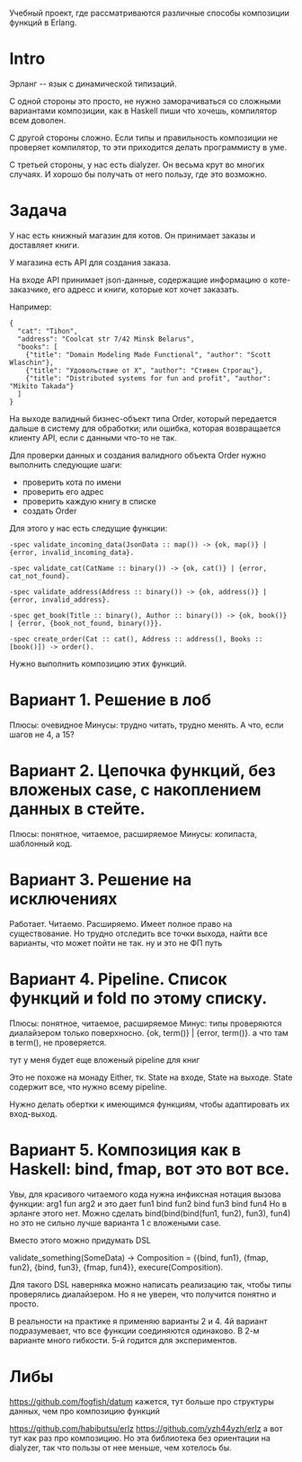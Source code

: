 Учебный проект, где рассматриваются различные способы композиции функций в Erlang.

# Intro

Эрланг -- язык с динамической типизаций.

С одной стороны это просто, не нужно заморачиваться со сложными вариантами композиции, как в Haskell пиши что хочешь, компилятор всем доволен.

С другой стороны сложно. Если типы и правильность композиции не проверяет компилятор, то эти приходится делать программисту в уме.

С третьей стороны, у нас есть dialyzer. Он весьма крут во многих случаях. И хорошо бы получать от него пользу, где это возможно.


# Задача

У нас есть книжный магазин для котов. Он принимает заказы и доставляет книги.

У магазина есть API для создания заказа.

На входе API принимает json-данные, содержащие информацию о коте-заказчике, его адресс и книги, которые кот хочет заказать.

Например:
```
{
  "cat": "Tihon",
  "address": "Coolcat str 7/42 Minsk Belarus",
  "books": [
    {"title": "Domain Modeling Made Functional", "author": "Scott Wlaschin"},
    {"title": "Удовольствие от Х", "author": "Стивен Строгац"},
    {"title": "Distributed systems for fun and profit", "author": "Mikito Takada"}
  ]
}
```

На выходе валидный бизнес-объект типа Order, который передается дальше в систему для обработки; или ошибка, которая возвращается клиенту API, если с данными что-то не так.

Для проверки данных и создания валидного объекта Order нужно выполнить следующие шаги:
- проверить кота по имени
- проверить его адрес
- проверить каждую книгу в списке
- создать Order

Для этого у нас есть следущие функции:
```
-spec validate_incoming_data(JsonData :: map()) -> {ok, map()} | {error, invalid_incoming_data}.

-spec validate_cat(CatName :: binary()) -> {ok, cat()} | {error, cat_not_found}.

-spec validate_address(Address :: binary()) -> {ok, address()} | {error, invalid_address}.

-spec get_book(Title :: binary(), Author :: binary()) -> {ok, book()} | {error, {book_not_found, binary()}}.

-spec create_order(Cat :: cat(), Address :: address(), Books :: [book()]) -> order().
```

Нужно выполнить композицию этих функций.



# Вариант 1. Решение в лоб

Плюсы: очевидное
Минусы: трудно читать, трудно менять. А что, если шагов не 4, а 15?


# Вариант 2. Цепочка функций, без вложеных case, с накоплением данных в стейте.

Плюсы: понятное, читаемое, расширяемое
Минусы: копипаста, шаблонный код.


# Вариант 3. Решение на исключениях

Работает. Читаемо. Расширяемо. Имеет полное право на существование.
Но трудно отследить все точки выхода, найти все варианты, что может пойти не так.
ну и это не ФП путь


# Вариант 4. Pipeline. Список функций и fold по этому списку.

Плюсы: понятное, читаемое, расширяемое
Минус: типы проверяются диалайзером только поверхносно. {ok, term()} | {error, term()}.
а что там в term(), не проверяется.

тут у меня будет еще вложеный pipeline для книг

Это не похоже на монаду Either, тк. State на входе, State на выходе.
State содержит все, что нужно всему pipeline.

Нужно делать обертки к имеющимся функциям, чтобы адаптировать их вход-выход.


# Вариант 5. Композиция как в Haskell: bind, fmap, вот это вот все.

Увы, для красивого читаемого кода нужна инфиксная нотация вызова функции:
arg1 fun arg2
и это дает
fun1 bind fun2 bind fun3 bind fun4
Но в эрланге этого нет. Можно сделать
bind(bind(bind(fun1, fun2), fun3), fun4)
но это не сильно лучше варианта 1 с вложеными case.

Вместо этого можно придумать DSL

validate_something(SomeData) ->
    Composition = {{bind, fun1},
                   {fmap, fun2},
                   {bind, fun3},
                   {fmap, fun4}},
    execure(Composition).

Для такого DSL наверняка можно написать реализацию так, чтобы типы проверялись диалайзером.
Но я не уверен, что получится понятно и просто.

В реальности на практике я применяю варианты 2 и 4.
4й вариант подразумевает, что все функции соединяются одинаково.
В 2-м варианте много гибкости.
5-й годится для экспериментов.


# Либы

https://github.com/fogfish/datum
кажется, тут больше про структуры данных, чем про композицию функций

https://github.com/habibutsu/erlz
https://github.com/yzh44yzh/erlz
а вот тут как раз про композицию. Но эта библиотека без ориентации на dialyzer, так что пользы от нее меньше, чем хотелось бы.
